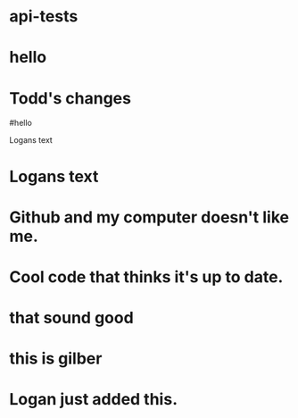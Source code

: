 # api-tests
# hello

# Todd's changes





#hello







Logans text
# Logans text
# Github and my computer doesn't like me.
# Cool code that thinks it's up to date.
# that sound good 

# this is gilber 


# Logan just added this.
